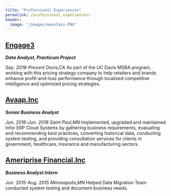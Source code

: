 ```yaml
---
title: "Professional Experiences"
permalink: /professional_experiences/
header:
  image: "/images/mountain.PNG"
---
```


## [Engage3](https://www.linkedin.com/company/engage3/)
***Data Analyst, Practicum Project***

*Sep. 2018-Present  Davis,CA*
As part of the UC Davis MSBA program, working with this pricing strategy company to help retailers and brands enhance profit-and-loss performance through localized competitive intelligence and optimized pricing strategies.


## [Avaap.Inc](https://www.linkedin.com/company/avaap/)
***Senior Business Analyst***

*Jun. 2016-Jun. 2018  Saint Paul,MN*
Implemented, upgraded and maintained Infor ERP Cloud Systems by gathering business requirements, evaluating and recommending best practices, converting historical data, conducting system testing, and providing consultation services for clients in government, healthcare, insurance and manufacturing sectors.


## [Ameriprise Financial.Inc](https://www.linkedin.com/company/ameriprise-financial-services-inc/)
***Business Analyst Intern***

*Jun. 2015-Aug. 2015  Minneapolis,MN*
Helped Data Migration Team conducted system testing and document business needs.
